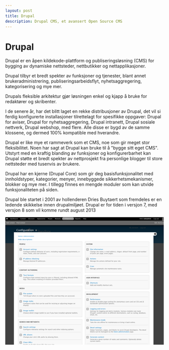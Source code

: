 ```yaml
---
layout: post
title: Drupal
description: Drupal CMS, et avansert Open Source CMS
---
```


# Drupal
Drupal er en åpen kildekode-plattform og publiseringsløsning (CMS) for bygging av dynamiske nettsteder, nettbutikker og nettapplikasjoner.

Drupal tilbyr et bredt spekter av funksjoner og tjenester, blant annet brukeradministrering, publiseringsarbeidsflyt, nyhetsaggregering, kategorisering og mye mer.

Drupals fleksible arkitektur gjør løsningen enkel og kjapp å bruke for redaktører og skribenter.

I de senere år, har det blitt laget en rekke distribusjoner av Drupal, det vil si ferdig konfigurerte installasjoner tilrettelagt for spesifikke oppgaver: Drupal for aviser, Drupal for nyhetsaggregering, Drupal intranett, Drupal sosiale nettverk, Drupal webshop, med flere. Alle disse er bygd av de samme klossene, og dermed 100% kompatible med hverandre. 

Drupal er like mye et rammeverk som et CMS, noe som gir meget stor fleksibilitet. Noen har sagt at Drupal kan bruke til å "bygge sitt eget CMS". Utstyrt med en kraftig blanding av funksjoner og konfigurerbarhet kan Drupal støtte et bredt spekter av nettprosjekt fra personlige blogger til store nettsteder med tusenvis av brukere.

Drupal har en kjerne (Drupal Core) som gir deg basisfunksjonalitet med innholdstyper, kategorier, menyer, innebyggede sikkerhetsmekanismer, blokker og mye mer. I tillegg finnes en mengde moduler som kan utvide funksjonaliteten på siden.

Drupal ble startet i 2001 av hollenderen Dries Buytaert som fremdeles er en ledende skikkelse innen drupalmiljøet. Drupal er for tiden i versjon 7, med versjon 8 som vil komme rundt august 2013

![Drupal screenshot](../img/drupal-screenshot.png)